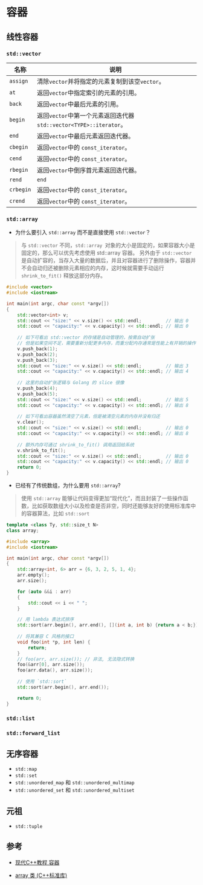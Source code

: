 # 容器

## 线性容器

### `std::vector`

名称 | 说明 
---------|----------
 `assign` | 清除`vector`并将指定的元素复制到该空`vector`。
 `at` | 返回`vector`中指定索引的元素的引用。 
 `back` | 返回`vector`中最后元素的引用。
 `begin` | 返回`vector`中第一个元素返回迭代器`std::vector<TYPE>::iterator`。
 `end` | 返回`vector`中最后元素返回迭代器。
 `cbegin` | 返回`vector`中的 `const_iterator`。
 `cend` | 返回`vector`中的 `const_iterator`。
 `rbegin` | 返回`vector`中倒序首元素返回迭代器。
 `rend` |  `end` | 返回`vector`中倒序最后元素返回迭代器。
 `crbegin` | 返回`vector`中的 `const_iterator`。
 `crend` | 返回`vector`中的 `const_iterator`。

### `std::array`

- 为什么要引入 `std::array` 而不是直接使用 `std::vector`？

> 与 `std::vector` 不同，`std::array `对象的大小是固定的，如果容器大小是固定的，那么可以优先考虑使用 std::array 容器。 另外由于 `std::vector` 是自动扩容的，当存入大量的数据后，并且对容器进行了删除操作，容器并不会自动归还被删除元素相应的内存，这时候就需要手动运行 `shrink_to_fit()` 释放这部分内存。


```c++
#include <vector>
#include <iostream>

int main(int argc, char const *argv[])
{
    std::vector<int> v;
    std::cout << "size:" << v.size() << std::endl;         // 输出 0
    std::cout << "capacity:" << v.capacity() << std::endl; // 输出 0
    
    // 如下可看出 std::vector 的存储是自动管理的，按需自动扩张
    // 但是如果空间不足，需要重新分配更多内存，而重分配内存通常是性能上有开销的操作
    v.push_back(1);
    v.push_back(2);
    v.push_back(3);
    std::cout << "size:" << v.size() << std::endl;         // 输出 3
    std::cout << "capacity:" << v.capacity() << std::endl; // 输出 4
    
    // 这里的自动扩张逻辑与 Golang 的 slice 很像
    v.push_back(4);
    v.push_back(5);
    std::cout << "size:" << v.size() << std::endl;         // 输出 5
    std::cout << "capacity:" << v.capacity() << std::endl; // 输出 8
    
    // 如下可看出容器虽然清空了元素，但是被清空元素的内存并没有归还
    v.clear();                                             
    std::cout << "size:" << v.size() << std::endl;         // 输出 0
    std::cout << "capacity:" << v.capacity() << std::endl; // 输出 8
    
    // 额外内存可通过 shrink_to_fit() 调用返回给系统
    v.shrink_to_fit();
    std::cout << "size:" << v.size() << std::endl;         // 输出 0
    std::cout << "capacity:" << v.capacity() << std::endl; // 输出 0
    return 0;
}
```

- 已经有了传统数组，为什么要用 `std::array`?

> 使用 `std::array` 能够让代码变得更加“现代化”，而且封装了一些操作函数，比如获取数组大小以及检查是否非空，同时还能够友好的使用标准库中的容器算法，比如 `std::sort`

```c++
template <class Ty, std::size_t N>
class array;
```

```c++
#include <array>
#include <iostream>

int main(int argc, char const *argv[])
{
    std::array<int, 6> arr = {6, 3, 2, 5, 1, 4};
    arr.empty();
    arr.size();

    for (auto &&i : arr)
    {
        std::cout << i << " ";
    }

    // 用 lambda 表达式排序
    std::sort(arr.begin(), arr.end(), [](int a, int b) {return a < b;});
    
    // 将其兼容 C 风格的接口
    void foo(int *p, int len) {
        return;
    }
    // foo(arr, arr.size()); // 非法, 无法隐式转换
    foo(&arr[0], arr.size());
    foo(arr.data(), arr.size());
    
    // 使用 `std::sort`
    std::sort(arr.begin(), arr.end());

    return 0;
}
```

### `std::list`


### `std::forward_list`

## 无序容器

- `std::map`
- `std::set`
- `std::unordered_map` 和 `std::unordered_multimap`
- `std::unordered_set` 和 `std::unordered_multiset`

## 元祖

- `std::tuple`

## 参考

- [现代C++教程 容器](https://changkun.de/modern-cpp/zh-cn/04-containers/)

- [array 类 (C++标准库)](https://docs.microsoft.com/zh-cn/cpp/standard-library/array-class-stl?view=msvc-170)